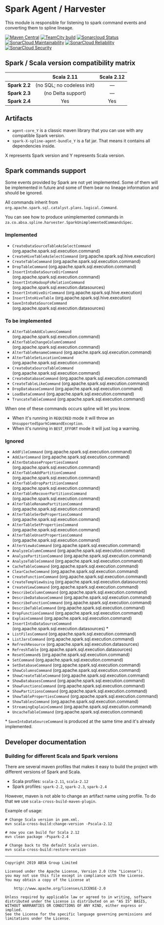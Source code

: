 Spark Agent / Harvester
===

This module is responsible for listening to spark command events and converting them to spline lineage.

[![Maven Central](https://maven-badges.herokuapp.com/maven-central/za.co.absa.spline.agent.spark/agent-core_2.12/badge.svg)](https://search.maven.org/search?q=g:za.co.absa.spline.agent.spark)
[![TeamCity build](https://teamcity.jetbrains.com/app/rest/builds/aggregated/strob:%28locator:%28buildType:%28id:OpenSourceProjects_AbsaOSS_SplineAgentSpark_AutoBuildSpark24scala212%29,branch:develop%29%29/statusIcon.svg)](https://teamcity.jetbrains.com/viewType.html?buildTypeId=OpenSourceProjects_AbsaOSS_SplineAgentSpark_AutoBuildSpark24scala212&branch=develop&tab=buildTypeStatusDiv)
[![Sonarcloud Status](https://sonarcloud.io/api/project_badges/measure?project=AbsaOSS_spline-spark-agent&metric=alert_status)](https://sonarcloud.io/dashboard?id=AbsaOSS_spline-spark-agent)
[![SonarCloud Maintainability](https://sonarcloud.io/api/project_badges/measure?project=AbsaOSS_spline-spark-agent&metric=sqale_rating)](https://sonarcloud.io/dashboard?id=AbsaOSS_spline-spark-agent)
[![SonarCloud Reliability](https://sonarcloud.io/api/project_badges/measure?project=AbsaOSS_spline-spark-agent&metric=reliability_rating)](https://sonarcloud.io/dashboard?id=AbsaOSS_spline-spark-agent)
[![SonarCloud Security](https://sonarcloud.io/api/project_badges/measure?project=AbsaOSS_spline-spark-agent&metric=security_rating)](https://sonarcloud.io/dashboard?id=AbsaOSS_spline-spark-agent)

## Spark / Scala version compatibility matrix

|            | Scala 2.11                   | Scala 2.12 |
|------------|:----------------------------:|:----------:|
|**Spark 2.2** | (no SQL; no codeless init) | &mdash;    |
|**Spark 2.3** | (no Delta support)         | &mdash;    |
|**Spark 2.4** | Yes                        | Yes        |

## Artifacts
- `agent-core_Y` is a classic maven library that you can use with any compatible Spark version.
- `spark-X-spline-agent-bundle_Y` is a fat jar. That means it contains all dependencies inside.

X represents Spark version and Y represents Scala version.


## Spark commands support
Some events provided by Spark are not yet implemented. Some of them will be implemented in future 
and some of them bear no lineage information and should be ignored.

All commands inherit from `org.apache.spark.sql.catalyst.plans.logical.Command`.

You can see how to produce unimplemented commands in `za.co.absa.spline.harvester.SparkUnimplementedCommandsSpec`.
### Implemented

- `CreateDataSourceTableAsSelectCommand`  (org.apache.spark.sql.execution.command)
- `CreateHiveTableAsSelectCommand`  (org.apache.spark.sql.hive.execution)
- `CreateTableCommand`  (org.apache.spark.sql.execution.command)
- `DropTableCommand`  (org.apache.spark.sql.execution.command)
- `InsertIntoDataSourceDirCommand`  (org.apache.spark.sql.execution.command)
- `InsertIntoHadoopFsRelationCommand`  (org.apache.spark.sql.execution.datasources)
- `InsertIntoHiveDirCommand`  (org.apache.spark.sql.hive.execution)
- `InsertIntoHiveTable`  (org.apache.spark.sql.hive.execution)
- `SaveIntoDataSourceCommand`  (org.apache.spark.sql.execution.datasources)

### To be implemented

- `AlterTableAddColumnsCommand`  (org.apache.spark.sql.execution.command)
- `AlterTableChangeColumnCommand`  (org.apache.spark.sql.execution.command)
- `AlterTableRenameCommand`  (org.apache.spark.sql.execution.command)
- `AlterTableSetLocationCommand`  (org.apache.spark.sql.execution.command)
- `CreateDataSourceTableCommand`  (org.apache.spark.sql.execution.command)
- `CreateDatabaseCommand`  (org.apache.spark.sql.execution.command)
- `CreateTableLikeCommand`  (org.apache.spark.sql.execution.command)
- `DropDatabaseCommand`  (org.apache.spark.sql.execution.command)
- `LoadDataCommand`  (org.apache.spark.sql.execution.command)
- `TruncateTableCommand`  (org.apache.spark.sql.execution.command)

When one of these commands occurs spline will let you know. 
- When it's running in `REQUIRED` mode it will throw an `UnsupportedSparkCommandException`.
- When it's running in `BEST_EFFORT` mode it will just log a warning.
 
### Ignored

- `AddFileCommand`  (org.apache.spark.sql.execution.command)
- `AddJarCommand`  (org.apache.spark.sql.execution.command)
- `AlterDatabasePropertiesCommand`  (org.apache.spark.sql.execution.command)
- `AlterTableAddPartitionCommand`  (org.apache.spark.sql.execution.command)
- `AlterTableDropPartitionCommand`  (org.apache.spark.sql.execution.command)
- `AlterTableRecoverPartitionsCommand`  (org.apache.spark.sql.execution.command)
- `AlterTableRenamePartitionCommand`  (org.apache.spark.sql.execution.command)
- `AlterTableSerDePropertiesCommand`  (org.apache.spark.sql.execution.command)
- `AlterTableSetPropertiesCommand`  (org.apache.spark.sql.execution.command)
- `AlterTableUnsetPropertiesCommand`  (org.apache.spark.sql.execution.command)
- `AlterViewAsCommand`  (org.apache.spark.sql.execution.command)
- `AnalyzeColumnCommand`  (org.apache.spark.sql.execution.command)
- `AnalyzePartitionCommand`  (org.apache.spark.sql.execution.command)
- `AnalyzeTableCommand`  (org.apache.spark.sql.execution.command)
- `CacheTableCommand`  (org.apache.spark.sql.execution.command)
- `ClearCacheCommand`  (org.apache.spark.sql.execution.command)
- `CreateFunctionCommand`  (org.apache.spark.sql.execution.command)
- `CreateTempViewUsing`  (org.apache.spark.sql.execution.datasources)
- `CreateViewCommand`  (org.apache.spark.sql.execution.command)
- `DescribeColumnCommand`  (org.apache.spark.sql.execution.command)
- `DescribeDatabaseCommand`  (org.apache.spark.sql.execution.command)
- `DescribeFunctionCommand`  (org.apache.spark.sql.execution.command)
- `DescribeTableCommand`  (org.apache.spark.sql.execution.command)
- `DropFunctionCommand`  (org.apache.spark.sql.execution.command)
- `ExplainCommand`  (org.apache.spark.sql.execution.command)
- `InsertIntoDataSourceCommand`  (org.apache.spark.sql.execution.datasources) *
- `ListFilesCommand`  (org.apache.spark.sql.execution.command)
- `ListJarsCommand`  (org.apache.spark.sql.execution.command)
- `RefreshResource`  (org.apache.spark.sql.execution.datasources)
- `RefreshTable`  (org.apache.spark.sql.execution.datasources)
- `ResetCommand$` (org.apache.spark.sql.execution.command)
- `SetCommand`  (org.apache.spark.sql.execution.command)
- `SetDatabaseCommand`  (org.apache.spark.sql.execution.command)
- `ShowColumnsCommand`  (org.apache.spark.sql.execution.command)
- `ShowCreateTableCommand`  (org.apache.spark.sql.execution.command)
- `ShowDatabasesCommand`  (org.apache.spark.sql.execution.command)
- `ShowFunctionsCommand`  (org.apache.spark.sql.execution.command)
- `ShowPartitionsCommand`  (org.apache.spark.sql.execution.command)
- `ShowTablePropertiesCommand`  (org.apache.spark.sql.execution.command)
- `ShowTablesCommand`  (org.apache.spark.sql.execution.command)
- `StreamingExplainCommand`  (org.apache.spark.sql.execution.command)
- `UncacheTableCommand`  (org.apache.spark.sql.execution.command)


\* `SaveIntoDataSourceCommand` is produced at the same time and it's already implemented.


## Developer documentation

### Building for different Scala and Spark versions
There are several maven profiles that makes it easy to build the project with different versions of Spark and Scala.
- Scala profiles: `scala-2.11`, `scala-2.12`
- Spark profiles: `spark-2.2`, `spark-2.3`, `spark-2.4`

However, maven is not able to change an artifact name using profile. To do that we use `scala-cross-build-maven-plugin`.

Example of usage:
```
# Change Scala version in pom.xml.
mvn scala-cross-build:change-version -Pscala-2.12

# now you can build for Scala 2.12
mvn clean package -Pspark-2.4

# Change back to the default Scala version.
mvn scala-cross-build:restore-version
```

---

    Copyright 2019 ABSA Group Limited
    
    Licensed under the Apache License, Version 2.0 (the "License");
    you may not use this file except in compliance with the License.
    You may obtain a copy of the License at
    
        http://www.apache.org/licenses/LICENSE-2.0
    
    Unless required by applicable law or agreed to in writing, software
    distributed under the License is distributed on an "AS IS" BASIS,
    WITHOUT WARRANTIES OR CONDITIONS OF ANY KIND, either express or implied.
    See the License for the specific language governing permissions and
    limitations under the License.
